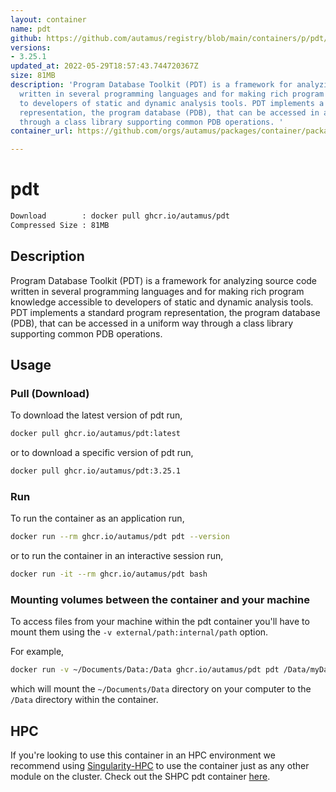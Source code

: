 ```yaml
---
layout: container
name: pdt
github: https://github.com/autamus/registry/blob/main/containers/p/pdt/spack.yaml
versions:
- 3.25.1
updated_at: 2022-05-29T18:57:43.744720367Z
size: 81MB
description: 'Program Database Toolkit (PDT) is a framework for analyzing source code
  written in several programming languages and for making rich program knowledge accessible
  to developers of static and dynamic analysis tools. PDT implements a standard program
  representation, the program database (PDB), that can be accessed in a uniform way
  through a class library supporting common PDB operations. '
container_url: https://github.com/orgs/autamus/packages/container/package/pdt

---
```

# pdt
```bash 
Download        : docker pull ghcr.io/autamus/pdt
Compressed Size : 81MB
```

## Description
Program Database Toolkit (PDT) is a framework for analyzing source code written in several programming languages and for making rich program knowledge accessible to developers of static and dynamic analysis tools. PDT implements a standard program representation, the program database (PDB), that can be accessed in a uniform way through a class library supporting common PDB operations. 

## Usage
### Pull (Download)
To download the latest version of pdt run,

```bash
docker pull ghcr.io/autamus/pdt:latest
```

or to download a specific version of pdt run,

```bash
docker pull ghcr.io/autamus/pdt:3.25.1
```
### Run
To run the container as an application run,
```bash
docker run --rm ghcr.io/autamus/pdt pdt --version
```

or to run the container in an interactive session run,
```bash
docker run -it --rm ghcr.io/autamus/pdt bash
```

### Mounting volumes between the container and your machine
To access files from your machine within the pdt container you'll have to mount them using the `-v external/path:internal/path` option.

For example,
```bash
docker run -v ~/Documents/Data:/Data ghcr.io/autamus/pdt pdt /Data/myData.csv
```
which will mount the `~/Documents/Data` directory on your computer to the `/Data` directory within the container.

## HPC
If you're looking to use this container in an HPC environment we recommend using [Singularity-HPC](https://singularity-hpc.readthedocs.io) to use the container just as any other module on the cluster. Check out the SHPC pdt container [here](https://singularityhub.github.io/singularity-hpc/r/ghcr.io-autamus-pdt/).